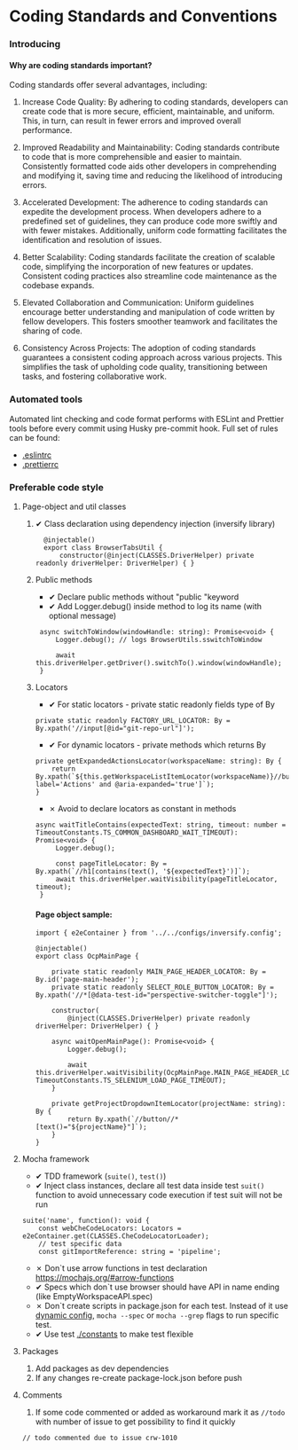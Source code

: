# Coding Standards and Conventions

### Introducing

#### Why are coding standards important?

Coding standards offer several advantages, including:

1. Increase Code Quality: By adhering to coding standards, developers can create code that is more secure, efficient, maintainable, and uniform. This, in turn, can result in fewer errors and improved overall performance.

2. Improved Readability and Maintainability: Coding standards contribute to code that is more comprehensible and easier to maintain. Consistently formatted code aids other developers in comprehending and modifying it, saving time and reducing the likelihood of introducing errors.

3. Accelerated Development: The adherence to coding standards can expedite the development process. When developers adhere to a predefined set of guidelines, they can produce code more swiftly and with fewer mistakes. Additionally, uniform code formatting facilitates the identification and resolution of issues.

4. Better Scalability: Coding standards facilitate the creation of scalable code, simplifying the incorporation of new features or updates. Consistent coding practices also streamline code maintenance as the codebase expands.

5. Elevated Collaboration and Communication: Uniform guidelines encourage better understanding and manipulation of code written by fellow developers. This fosters smoother teamwork and facilitates the sharing of code.

6. Consistency Across Projects: The adoption of coding standards guarantees a consistent coding approach across various projects. This simplifies the task of upholding code quality, transitioning between tasks, and fostering collaborative work.

### Automated tools

Automated lint checking and code format performs with ESLint and Prettier tools before every commit using Husky pre-commit hook. Full set of rules can be found:

- [.eslintrc](.eslintrc.js)
- [.prettierrc](.prettierrc.json)

### Preferable code style

1. Page-object and util classes

    1. ✔ Class declaration using dependency injection (inversify library)

        ```
          @injectable()
          export class BrowserTabsUtil {
              constructor(@inject(CLASSES.DriverHelper) private readonly driverHelper: DriverHelper) { }
        ```

    2. Public methods

        - ✔ Declare public methods without "public "keyword
        - ✔ Add Logger.debug() inside method to log its name (with optional message)

        ```
         async switchToWindow(windowHandle: string): Promise<void> {
             Logger.debug(); // logs BrowserUtils.sswitchToWindow

             await this.driverHelper.getDriver().switchTo().window(windowHandle);
         }
        ```

    3. Locators

        - ✔ For static locators - private static readonly fields type of By

        ```
        private static readonly FACTORY_URL_LOCATOR: By = By.xpath('//input[@id="git-repo-url"]');
        ```

        - ✔ For dynamic locators - private methods which returns By

        ```
        private getExpandedActionsLocator(workspaceName: string): By {
            return By.xpath(`${this.getWorkspaceListItemLocator(workspaceName)}//button[@aria-label='Actions' and @aria-expanded='true']`);
        }
        ```

        - ✗ Avoid to declare locators as constant in methods

        ```
        async waitTitleContains(expectedText: string, timeout: number = TimeoutConstants.TS_COMMON_DASHBOARD_WAIT_TIMEOUT): Promise<void> {
             Logger.debug();

             const pageTitleLocator: By = By.xpath(`//h1[contains(text(), '${expectedText}')]`);
             await this.driverHelper.waitVisibility(pageTitleLocator, timeout);
         }
        ```

        #### Page object sample:

        ```
        import { e2eContainer } from '../../configs/inversify.config';

        @injectable()
        export class OcpMainPage {

            private static readonly MAIN_PAGE_HEADER_LOCATOR: By = By.id('page-main-header');
            private static readonly SELECT_ROLE_BUTTON_LOCATOR: By = By.xpath('//*[@data-test-id="perspective-switcher-toggle"]');

            constructor(
                @inject(CLASSES.DriverHelper) private readonly driverHelper: DriverHelper) { }

            async waitOpenMainPage(): Promise<void> {
                Logger.debug();

                await this.driverHelper.waitVisibility(OcpMainPage.MAIN_PAGE_HEADER_LOCATOR, TimeoutConstants.TS_SELENIUM_LOAD_PAGE_TIMEOUT);
            }

            private getProjectDropdownItemLocator(projectName: string): By {
                return By.xpath(`//button//*[text()="${projectName}"]`);
            }
        }

        ```

2. Mocha framework

    - ✔ TDD framework (`suite()`, `test()`)
    - ✔ Inject class instances, declare all test data inside test `suit()` function to avoid unnecessary code execution if test suit will not be run

    ```
    suite('name', function(): void {
        const webCheCodeLocators: Locators = e2eContainer.get(CLASSES.CheCodeLocatorLoader);
        // test specific data
        const gitImportReference: string = 'pipeline';
    ```

    - ✗ Don`t use arrow functions in test declaration https://mochajs.org/#arrow-functions
    - ✔ Specs which don`t use browser should have API in name ending (like EmptyWorkspaceAPI.spec)
    - ✗ Don\`t create scripts in package.json for each test. Instead of it use [dynamic config](configs/mocharc.ts), `mocha --spec` or `mocha --grep` flags to run specific test.
    - ✔ Use test [./constants](constants) to make test flexible

3. Packages

    1. Add packages as dev dependencies
    2. If any changes re-create package-lock.json before push

4. Comments
    1. If some code commented or added as workaround mark it as `//todo` with number of issue to get possibility to find it quickly
    ```
    // todo commented due to issue crw-1010
    ```
